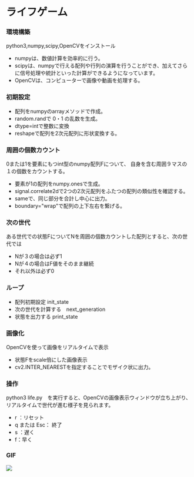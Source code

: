 # ライフゲーム

###  環境構築

python3,numpy,scipy,OpenCVをインストール

- numpyは、数値計算を効率的に行う。
- scipyは、numpyで行える配列や行列の演算を行うことができ、加えてさらに信号処理や統計といった計算ができるようになっています。
- OpenCVは、コンピューターで画像や動画を処理する。

### 初期設定

- 配列をnumpyのarrayメソッドで作成。
- random.randで 0・1 の乱数を生成。
- dtype=intで整数に変換
- reshapeで配列を2次元配列に形状変換する。

### 周囲の個数カウント

0または1を要素にもつint型のnumpy配列Fについて、
自身を含む周囲９マスの１の個数をカウントする。

- 要素が1の配列をnumpy.onesで生成。
- signal.correlate2dで2つの2次元配列をふたつの配列の類似性を確認する。
- sameで、同じ部分を合計し中心に出力。
- boundary="wrap"で配列の上下左右を繋げる。

### 次の世代

ある世代での状態FについてNを周囲の個数カウントした配列とすると、次の世代では

- Nが３の場合は必ず1
- Nが４の場合はF値をそのまま継続
- それ以外は必ず0

### ループ

- 配列初期設定 init_state
- 次の世代を計算する　next_generation
- 状態を出力する print_state

### 画像化

OpenCVを使って画像をリアルタイムで表示

- 状態Fをscale倍にした画像表示
- cv2.INTER_NEARESTを指定することでモザイク状に出力。

### 操作

python3 life.py　を実行すると、OpenCVの画像表示ウィンドウが立ち上がり、リアルタイムで世代が進む様子を見られます。

- r ：リセット
- q または Esc： 終了
- s ：遅く
- f：早く

### GIF
![](https://gyazo.com/36b94a5341ee9e08b7caee9f497bf63c.gif)